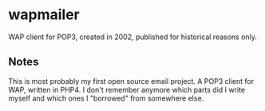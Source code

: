 # wapmailer

WAP client for POP3, created in 2002, published for historical reasons only.

## Notes

This is most probably my first open source email project. A POP3 client for WAP, written in PHP4. I don't remember anymore which parts did I write myself and which ones I "borrowed" from somewhere else.
